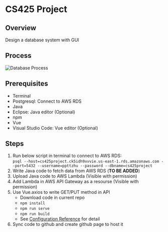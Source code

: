 <!DOCTYPE html>
<html>

<head>
  <meta charset="utf-8">
  <meta name="viewport" content="width=device-width, initial-scale=1.0">
  <title>cs425project</title>
  <link rel="stylesheet" href="https://stackedit.io/style.css" />
</head>

<body class="stackedit">
  <div class="stackedit__html"><h1 id="cs425-project">CS425 Project</h1>
<h2 id="overview">Overview</h2>
<p>Design a database system with GUI</p>
<h2 id="process">Process</h2>
<!-- &#10;```mermaid&#10;graph BT &#10;A[Github Page: Host Website Page]-.Provide API.-&gt;B[AWS API Gateway: Host REST API]&#10;B-.Trigger Function.-&gt;C[&#34;AWS Lambda: (Java) Function Runner&#34;]&#10;C-.Fetch Data.-&gt;D[&#34;AWS RDS: Host (Postgres) Database&#34;]&#10;```&#10;-->
<p><img src="https://mermaidjs.github.io/mermaid-live-editor/#/view/eyJjb2RlIjoiZ3JhcGggQlQgXG5BW0dpdGh1YiBQYWdlOiBIb3N0IFdlYnNpdGUgUGFnZV0tLlByb3ZpZGUgQVBJLi0-QltBV1MgQVBJIEdhdGV3YXk6IEhvc3QgUkVTVCBBUEldXG5CLS5UcmlnZ2VyIEZ1bmN0aW9uLi0-Q1tcIkFXUyBMYW1iZGE6IChKYXZhKSBGdW5jdGlvbiBSdW5uZXJcIl1cbkMtLkZldGNoIERhdGEuLT5EW1wiQVdTIFJEUzogSG9zdCAoUG9zdGdyZXMpIERhdGFiYXNlXCJdXG4iLCJtZXJtYWlkIjp7InRoZW1lIjoiZGVmYXVsdCJ9fQ" alt="Database Process"></p>
<h2 id="prerequisites">Prerequisites</h2>
<ul>
<li>Terminal</li>
<li>Postgresql: Connect to AWS RDS</li>
<li>Java</li>
<li>Eclipse: Java editor (Optional)</li>
<li>npm</li>
<li>Vue</li>
<li>Visual Studio Code: Vue editor (Optional)</li>
</ul>
<h2 id="steps">Steps</h2>
<ol>
<li>Run below script in terminal to connect to AWS RDS:<br>
<code>psql --host=cs425project.ck5idh9xvvie.us-east-1.rds.amazonaws.com --port=5432 --username=ppttzhu --password --dbname=cs425project</code></li>
<li>Write Java code to fetch data from AWS RDS (<strong>TO BE ADDED</strong>)</li>
<li>Upload Java code to AWS Lambda (Visible with permission)</li>
<li>Add Lambda in AWS API Gateway as a resourse (Visible with permission)</li>
<li>Use Vue.axios to write GET/PUT method in API
<ul>
<li>Download code in current repo</li>
<li><code>npm install</code></li>
<li><code>npm run serve</code></li>
<li><code>npm run build</code></li>
<li>See <a href="https://cli.vuejs.org/config/">Configuration Reference</a> for detail</li>
</ul>
</li>
<li>Sync code to github and create github page to host it</li>
</ol>
</div>
</body>

</html>
